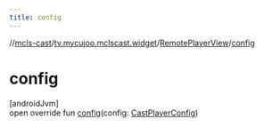 ```yaml
---
title: config
---
```

//[mcls-cast](../../../index.html)/[tv.mycujoo.mclscast.widget](../index.html)/[RemotePlayerView](index.html)/[config](config.html)



# config



[androidJvm]\
open override fun [config](config.html)(config: [CastPlayerConfig](../../tv.mycujoo.mclscast.config/-cast-player-config/index.html))




